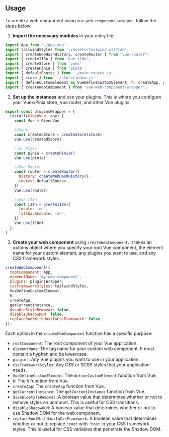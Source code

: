 ## Usage

To create a web component using `vue-web-component-wrapper`, follow the steps below:

1. **Import the necessary modules** in your entry file:
```javascript
import App from './App.vue';
import tailwindStyles from './assets/tailwind.css?raw';
import { createWebHashHistory, createRouter } from "vue-router";
import { createI18n } from 'vue-i18n';
import { createStore } from 'vuex'
import { createPinia } from 'pinia'
import { defaultRoutes } from './main.routes.js'
import { store } from './store/index.js'
import { defineCustomElement as VueDefineCustomElement, h, createApp, getCurrentInstance } from 'vue';
import { createWebComponent } from 'vue-web-component-wrapper';
```
2. **Set up the instances** and use your plugins. This is where you configure your Vuex/Pinia store, Vue router, and other Vue plugins.
```javascript
export const pluginsWrapper = {
  install(GivenVue: any) {
    const Vue = GivenVue

    //Vuex
    const createdStore = createStore(store)
    Vue.use(createdStore)

    //or Pinia
    const pinia = createPinia()
    Vue.use(pinia)

    //Vue Router
    const router = createRouter({
      history: createWebHashHistory(),
      routes: defaultRoutes,
    })
    Vue.use(router)

    //Vue I18n
    const i18n = createI18n({
      locale: 'en',
      fallbackLocale: 'en',
    })
    Vue.use(i18n)
  },
}
```
3. **Create your web component** using `createWebComponent`. It takes an options object where you specify your root Vue component, the element name for your custom element, any plugins you want to use, and any CSS framework styles.
```javascript
createWebComponent({
  rootComponent: App,
  elementName: 'my-web-component',
  plugins: pluginsWrapper,
  cssFrameworkStyles: tailwindStyles,
  VueDefineCustomElement,
  h,
  createApp,
  getCurrentInstance,
  disableStyleRemoval: false,
  disableShadowDOM: false,
  replaceRootWithHostInCssFramework: false,
});
```
Each option in the `createWebComponent` function has a specific purpose:
- `rootComponent`: The root component of your Vue application.
- `elementName`: The tag name for your custom web component. It must contain a hyphen and be lowercase.
- `plugins`: Any Vue plugins you want to use in your application.
- `cssFrameworkStyles`: Any CSS or SCSS styles that your application needs.
- `VueDefineCustomElement`: The `defineCustomElement` function from Vue.
- `h`: The `h` function from Vue.
- `createApp`: The `createApp` function from Vue.
- `getCurrentInstance`: The `getCurrentInstance` function from Vue.
- `disableStyleRemoval`: A boolean value that determines whether or not to remove styles on unmount. This is useful for CSS transitions.
- `disableShadowDOM`: A boolean value that determines whether or not to use Shadow DOM for the web component.
- `replaceRootWithHostInCssFramework`: A boolean value that determines whether or not to replace `:root` with `:host` in your CSS framework styles. This is useful for CSS variables that penetrate the Shadow DOM.
